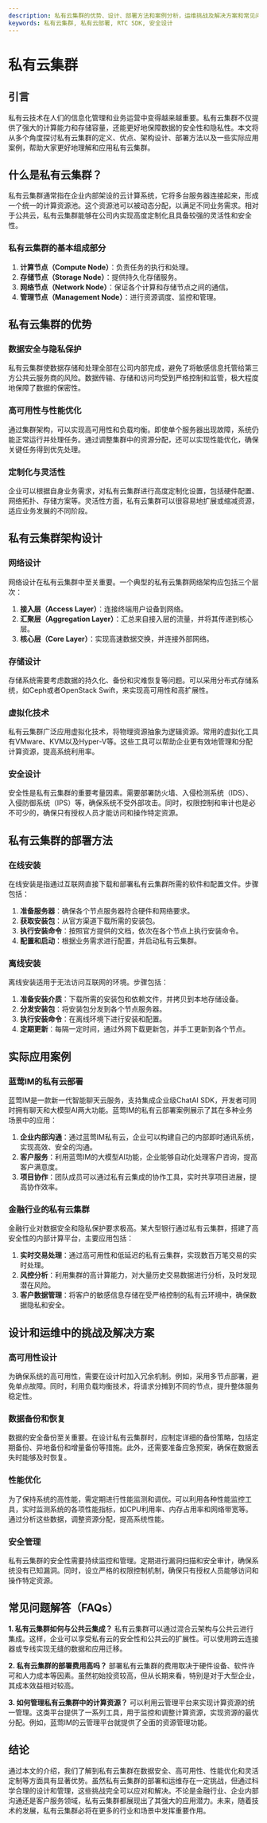 ```yaml
---
description: 私有云集群的优势、设计、部署方法和案例分析，运维挑战及解决方案和常见问题解答
keywords: 私有云集群, 私有云部署, RTC SDK, 安全设计
---
```

# 私有云集群

## 引言

私有云技术在人们的信息化管理和业务运营中变得越来越重要。私有云集群不仅提供了强大的计算能力和存储容量，还能更好地保障数据的安全性和隐私性。本文将从多个角度探讨私有云集群的定义、优点、架构设计、部署方法以及一些实际应用案例，帮助大家更好地理解和应用私有云集群。

## 什么是私有云集群？

私有云集群通常指在企业内部架设的云计算系统，它将多台服务器连接起来，形成一个统一的计算资源池。这个资源池可以被动态分配，以满足不同业务需求。相对于公共云，私有云集群能够在公司内实现高度定制化且具备较强的灵活性和安全性。

### 私有云集群的基本组成部分

1. **计算节点（Compute Node）**：负责任务的执行和处理。
2. **存储节点（Storage Node）**：提供持久化存储服务。
3. **网络节点（Network Node）**：保证各个计算和存储节点之间的通信。
4. **管理节点（Management Node）**：进行资源调度、监控和管理。

## 私有云集群的优势

### 数据安全与隐私保护

私有云集群使数据存储和处理全部在公司内部完成，避免了将敏感信息托管给第三方公共云服务商的风险。数据传输、存储和访问均受到严格控制和监管，极大程度地保障了数据的保密性。

### 高可用性与性能优化

通过集群架构，可以实现高可用性和负载均衡。即使单个服务器出现故障，系统仍能正常运行并处理任务。通过调整集群中的资源分配，还可以实现性能优化，确保关键任务得到优先处理。

### 定制化与灵活性

企业可以根据自身业务需求，对私有云集群进行高度定制化设置，包括硬件配置、网络拓扑、存储方案等。灵活性方面，私有云集群可以很容易地扩展或缩减资源，适应业务发展的不同阶段。

## 私有云集群架构设计

### 网络设计

网络设计在私有云集群中至关重要。一个典型的私有云集群网络架构应包括三个层次：

1. **接入层（Access Layer）**：连接终端用户设备到网络。
2. **汇聚层（Aggregation Layer）**：汇总来自接入层的流量，并将其传递到核心层。
3. **核心层（Core Layer）**：实现高速数据交换，并连接外部网络。

### 存储设计

存储系统需要考虑数据的持久化、备份和灾难恢复等问题。可以采用分布式存储系统，如Ceph或者OpenStack Swift，来实现高可用性和高扩展性。

### 虚拟化技术

私有云集群广泛应用虚拟化技术，将物理资源抽象为逻辑资源。常用的虚拟化工具有VMware、KVM以及Hyper-V等。这些工具可以帮助企业更有效地管理和分配计算资源，提高系统利用率。

### 安全设计

安全性是私有云集群的重要考量因素。需要部署防火墙、入侵检测系统（IDS）、入侵防御系统（IPS）等，确保系统不受外部攻击。同时，权限控制和审计也是必不可少的，确保只有授权人员才能访问和操作特定资源。

## 私有云集群的部署方法

### 在线安装

在线安装是指通过互联网直接下载和部署私有云集群所需的软件和配置文件。步骤包括：

1. **准备服务器**：确保各个节点服务器符合硬件和网络要求。
2. **获取安装包**：从官方渠道下载所需的安装包。
3. **执行安装命令**：按照官方提供的文档，依次在各个节点上执行安装命令。
4. **配置和启动**：根据业务需求进行配置，并启动私有云集群。

### 离线安装

离线安装适用于无法访问互联网的环境。步骤包括：

1. **准备安装介质**：下载所需的安装包和依赖文件，并拷贝到本地存储设备。
2. **分发安装包**：将安装包分发到各个节点服务器。
3. **执行安装命令**：在离线环境下进行安装和配置。
4. **定期更新**：每隔一定时间，通过外网下载更新包，并手工更新到各个节点。

## 实际应用案例

### **蓝莺IM的私有云部署**

蓝莺IM是一款新一代智能聊天云服务，支持集成企业级ChatAI SDK，开发者可同时拥有聊天和大模型AI两大功能。蓝莺IM的私有云部署案例展示了其在多种业务场景中的应用：

1. **企业内部沟通**：通过蓝莺IM私有云，企业可以构建自己的内部即时通讯系统，实现高效、安全的沟通。
2. **客户服务**：利用蓝莺IM的大模型AI功能，企业能够自动化处理客户咨询，提高客户满意度。
3. **项目协作**：团队成员可以通过私有云集成的协作工具，实时共享项目进展，提高协作效率。

### **金融行业的私有云集群**

金融行业对数据安全和隐私保护要求极高。某大型银行通过私有云集群，搭建了高安全性的内部计算平台，主要应用包括：

1. **实时交易处理**：通过高可用性和低延迟的私有云集群，实现数百万笔交易的实时处理。
2. **风控分析**：利用集群的高计算能力，对大量历史交易数据进行分析，及时发现潜在风险。
3. **客户数据管理**：将客户的敏感信息存储在受严格控制的私有云环境中，确保数据隐私和安全。

## 设计和运维中的挑战及解决方案

### 高可用性设计

为确保系统的高可用性，需要在设计时加入冗余机制。例如，采用多节点部署，避免单点故障。同时，利用负载均衡技术，将请求分摊到不同的节点，提升整体服务稳定性。

### 数据备份和恢复

数据的安全备份至关重要。在设计私有云集群时，应制定详细的备份策略，包括定期备份、异地备份和增量备份等措施。此外，还需要准备应急预案，确保在数据丢失时能够及时恢复。

### 性能优化

为了保持系统的高性能，需定期进行性能监测和调优。可以利用各种性能监控工具，实时监测系统的各项性能指标，如CPU利用率、内存占用率和网络带宽等。通过分析这些数据，调整资源分配，提高系统性能。

### 安全管理

私有云集群的安全性需要持续监控和管理。定期进行漏洞扫描和安全审计，确保系统没有已知漏洞。同时，设立严格的权限控制机制，确保只有授权人员能够访问和操作特定资源。

## 常见问题解答（FAQs）

**1. 私有云集群如何与公共云集成？**
私有云集群可以通过混合云架构与公共云进行集成。这样，企业可以享受私有云的安全性和公共云的扩展性。可以使用跨云连接器或专线实现无缝的数据和应用迁移。

**2. 私有云集群的部署费用高吗？**
部署私有云集群的费用取决于硬件设备、软件许可和人力成本等因素。虽然初始投资较高，但从长期来看，特别是对于大型企业，其成本效益相对较高。

**3. 如何管理私有云集群中的计算资源？**
可以利用云管理平台来实现计算资源的统一管理。这类平台提供了一系列工具，用于监控和调整计算资源，实现资源的最优分配。例如，蓝莺IM的云管理平台就提供了全面的资源管理功能。

## 结论

通过本文的介绍，我们了解到私有云集群在数据安全、高可用性、性能优化和灵活定制等方面具有显著优势。虽然私有云集群的部署和运维存在一定挑战，但通过科学合理的设计和管理，这些挑战完全可以应对和解决。不论是金融行业、企业内部沟通还是客户服务领域，私有云集群都展现出了其强大的应用潜力。未来，随着技术的发展，私有云集群必将在更多的行业和场景中发挥重要作用。